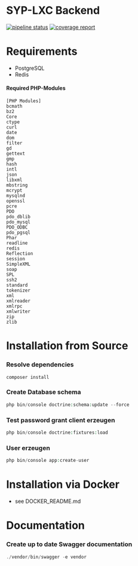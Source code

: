 SYP-LXC Backend
========================

[![pipeline status](https://git.janrtr.de/syp-lxc/Backend/badges/master/pipeline.svg)](https://git.janrtr.de/syp-lxc/Backend/commits/master)
[![coverage report](https://git.janrtr.de/syp-lxc/Backend/badges/master/coverage.svg)](https://git.janrtr.de/syp-lxc/Backend/commits/master)
# Requirements
- PostgreSQL
- Redis

#### Required PHP-Modules

```
[PHP Modules]
bcmath
bz2
Core
ctype
curl
date
dom
filter
gd
gettext
gmp
hash
intl
json
libxml
mbstring
mcrypt
mysqlnd
openssl
pcre
PDO
pdo_dblib
pdo_mysql
PDO_ODBC
pdo_pgsql
Phar
readline
redis
Reflection
session
SimpleXML
soap
SPL
ssh2
standard
tokenizer
xml
xmlreader
xmlrpc
xmlwriter
zip
zlib
```


# Installation from Source

### Resolve dependencies

```
composer install
```

### Create Database schema

```php
php bin/console doctrine:schema:update --force
```

### Test password grant client erzeugen
```php
php bin/console doctrine:fixtures:load
```

### User erzeugen
```php
php bin/console app:create-user
```

# Installation via Docker
- see DOCKER_README.md

# Documentation
### Create up to date Swagger documentation
```php
./vendor/bin/swagger -e vendor
```
